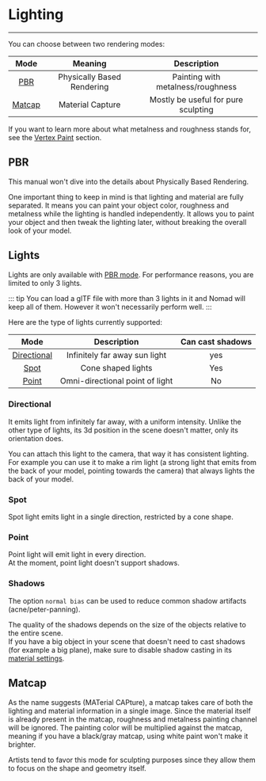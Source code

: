 # Lighting

---

You can choose between two rendering modes:

| Mode              | Meaning                    | Description                         |
| :---:             | :---:                      | :---:                               |
| [PBR](#pbr)       | Physically Based Rendering | Painting with metalness/roughness   |
| [Matcap](#matcap) | Material Capture           | Mostly be useful for pure sculpting |

If you want to learn more about what metalness and roughness stands for, see the [Vertex Paint](painting.md) section.


## PBR
This manual won't dive into the details about Physically Based Rendering.

One important thing to keep in mind is that lighting and material are fully separated.
It means you can paint your object color, roughness and metalness while the lighting is handled independently.
It allows you to paint your object and then tweak the lighting later, without breaking the overall look of your model.


## Lights
Lights are only available with [PBR mode](#pbr).
For performance reasons, you are limited to only 3 lights.

::: tip
You can load a glTF file with more than 3 lights in it and Nomad will keep all of them.
However it won't necessarily perform well.
:::

Here are the type of lights currently supported:

| Mode                        | Description                      | Can cast shadows |
| :---:                       | :---:                            | :---: |
| [Directional](#directional) | Infinitely far away sun light    | yes   |
| [Spot](#spot)               | Cone shaped lights				 | Yes   |
| [Point](#point)             | Omni-directional point of light  | No    |

### Directional
It emits light from infinitely far away, with a uniform intensity.
Unlike the other type of lights, its 3d position in the scene doesn't matter, only its orientation does.

You can attach this light to the camera, that way it has consistent lighting.  
For example you can use it to make a rim light (a strong light that emits from the back of your model, pointing towards the camera) that always lights the back of your model.

### Spot
Spot light emits light in a single direction, restricted by a cone shape.

### Point
Point light will emit light in every direction.  
At the moment, point light doesn't support shadows.

### Shadows
The option `normal bias` can be used to reduce common shadow artifacts (acne/peter-panning).

The quality of the shadows depends on the size of the objects relative to the entire scene.  
If you have a big object in your scene that doesn't need to cast shadows (for example a big plane), make sure to disable shadow casting in its [material settings](material.md#cast-shadows).


## Matcap
As the name suggests (MATerial CAPture), a matcap takes care of both the lighting and material information in a single image.
Since the material itself is already present in the matcap, roughness and metalness painting channel will be ignored.
The painting color will be multiplied against the matcap, meaning if you have a black/gray matcap, using white paint won't make it brighter.

Artists tend to favor this mode for sculpting purposes since they allow them to focus on the shape and geometry itself.



